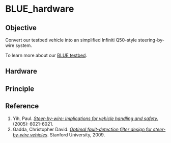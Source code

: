# BLUE_hardware
## Objective

Convert our testbed vehicle into an simplified Infiniti Q50-style steering-by-wire system.

To learn more about our [BLUE testbed]().

## Hardware
## Principle
## Reference
1. Yih, Paul. [*Steer-by-wire: Implications for vehicle handling and safety.*](https://github.com/jayhsu0627/BLUE_hardware/blob/main/reference/1_STEER-BY-WIRE%20IMPLICATIONS%20FOR%20VEHICLE%20HANDLING%20AND%20SAFETY_dissertation.pdf) (2005): 6021-6021.
2. Gadda, Christopher David. [*Optimal fault-detection filter design for steer-by-wire vehicles*](). Stanford University, 2009.

